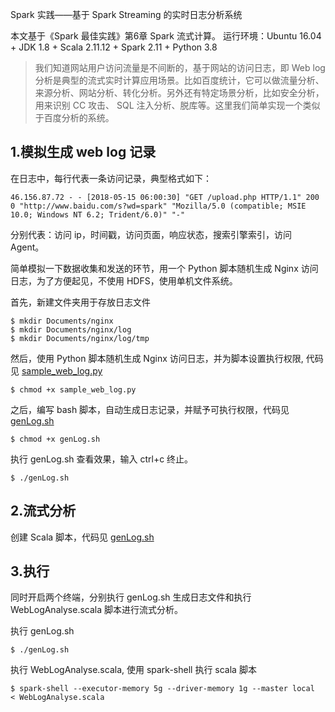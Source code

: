 Spark 实践——基于 Spark Streaming 的实时日志分析系统

本文基于《Spark 最佳实践》第6章 Spark 流式计算。
运行环境：Ubuntu 16.04 + JDK 1.8 + Scala 2.11.12 + Spark 2.11 + Python 3.8

> 我们知道网站用户访问流量是不间断的，基于网站的访问日志，即 Web log 分析是典型的流式实时计算应用场景。比如百度统计，它可以做流量分析、来源分析、网站分析、转化分析。另外还有特定场景分析，比如安全分析，用来识别 CC 攻击、 SQL 注入分析、脱库等。这里我们简单实现一个类似于百度分析的系统。

## 1.模拟生成 web log 记录
在日志中，每行代表一条访问记录，典型格式如下：
```
46.156.87.72 - - [2018-05-15 06:00:30] "GET /upload.php HTTP/1.1" 200 0 "http://www.baidu.com/s?wd=spark" "Mozilla/5.0 (compatible; MSIE 10.0; Windows NT 6.2; Trident/6.0)" "-"
```
分别代表：访问 ip，时间戳，访问页面，响应状态，搜索引擎索引，访问 Agent。

简单模拟一下数据收集和发送的环节，用一个 Python 脚本随机生成 Nginx 访问日志，为了方便起见，不使用 HDFS，使用单机文件系统。

首先，新建文件夹用于存放日志文件
```
$ mkdir Documents/nginx
$ mkdir Documents/nginx/log
$ mkdir Documents/nginx/log/tmp
```

然后，使用 Python 脚本随机生成 Nginx 访问日志，并为脚本设置执行权限, 代码见 [sample_web_log.py](https://github.com/libaoquan95/WebLogAnalyse/blob/master/sample_web_log.py)
```
$ chmod +x sample_web_log.py
```

之后，编写 bash 脚本，自动生成日志记录，并赋予可执行权限，代码见 [genLog.sh](https://github.com/libaoquan95/WebLogAnalyse/blob/master/genLog.sh)
```
$ chmod +x genLog.sh
```
执行 genLog.sh 查看效果，输入 ctrl+c 终止。
```
$ ./genLog.sh
```

## 2.流式分析
创建 Scala 脚本，代码见 [genLog.sh](https://github.com/libaoquan95/WebLogAnalyse/blob/master/WebLogAnalyse.scala)

## 3.执行
同时开启两个终端，分别执行 genLog.sh 生成日志文件和执行 WebLogAnalyse.scala 脚本进行流式分析。

执行 genLog.sh
```
$ ./genLog.sh
```

执行 WebLogAnalyse.scala, 使用 spark-shell 执行 scala 脚本
```
$ spark-shell --executor-memory 5g --driver-memory 1g --master local  < WebLogAnalyse.scala 
```